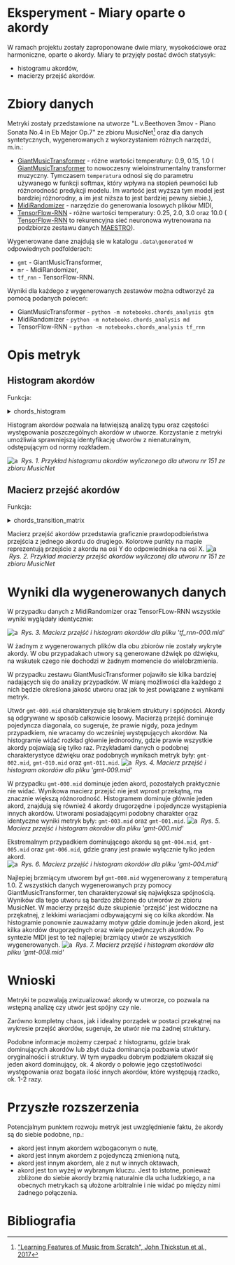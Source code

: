 # Eksperyment - Miary oparte o akordy

W ramach projektu zostały zaproponowane dwie miary, wysokościowe oraz harmoniczne, oparte o akordy.
Miary te przyjęły postać dwóch statysyk:
- histogramu akordów,
- macierzy przejść akordów.

# Zbiory danych

Metryki zostały przedstawione na utworze "L.v.Beethoven 3mov - Piano Sonata No.4 in Eb Major Op.7" ze zbioru MusicNet[^thickstun2017] oraz dla danych syntetycznych, wygenerowanych z wykorzystaniem różnych narzędzi, m.in.:
- [GiantMusicTransformer][giant_music_transformer] - różne wartości temperatury: 0.9, 0.15, 1.0 ( [GiantMusicTransformer][giant_music_transformer] to nowoczesny wieloinstrumentalny transformer muzyczny. Tymczasem `temperatura` odnosi się do parametru używanego w funkcji softmax, który wpływa na stopień pewności lub różnorodność predykcji modelu. Im wartość jest wyższa tym model jest bardziej różnorodny, a im jest niższa to jest bardziej pewny siebie.),
- [MidiRandomizer][midi_randomizer] - narzędzie do generowania losowych plików MIDI,
- [TensorFlow-RNN][tensorflow-rnn] - różne wartości temperatury: 0.25, 2.0, 3.0 oraz 10.0 ( [TensorFlow-RNN][tensorflow-rnn] to rekurencyjna sieć neuronowa wytrenowana na podzbiorze zestawu danych [MAESTRO][maestro]).

Wygenerowane dane znajdują sie w katalogu `.data\generated` w odpowiednych podfolderach:
- `gmt` - GiantMusicTransformer,
- `mr` - MidiRandomizer,
- `tf_rnn` - TensorFlow-RNN.

Wyniki dla każdego z wygenerowanych zestawów można odtworzyć za pomocą podanych poleceń:
- GiantMusicTransformer - `python -m notebooks.chords_analysis gtm`
- MidiRandomizer - `python -m notebooks.chords_analysis md`
- TensorFlow-RNN - `python -m notebooks.chords_analysis tf_rnn`

# Opis metryk

## Histogram akordów

Funkcja:
<details><summary>chords_histogram</summary>
Argumenty:
- `track` - badana ścieżka (obiekt typu `muspy.Track`),
- `readable_output` - w jakim formacie zwrócić akordy (obecnie obsługiwana jest format liczbowy MIDI oraz notacja klawiszowa na pianinie [wartości: 'midi', 'piano']),
- `error_frame` - odstęp jaki może nastąpić pomiędzy poszczególnymi pojedyńczymi nutami by nadal zostały zidentyfikowane jako jeden akord (podawany w impulsach zegarowych). Ze względu na to, że nuty jednego akordu mogą zostać zanotowane z lekkimi opóźnieniami (ze względu na styl grania danej osoby, sposób w jaki został przekonwertowany utwór do MIDI,błąd ludzki lub sprzętowy), wartość ta została wprowadzona by zaniechać identyfikacji kilku mniejszych akordów, gdzie znajduje się jeden pojedynczy akord.
</details>

Histogram akordów pozwala na łatwiejszą analizę typu oraz częstości występowania poszczególnych akordów w utworze. Korzystanie z metryki umożliwia sprawniejszą identyfikację utworów z nienaturalnym, odstępującym od normy rozkładem.

![a](../images/chords/experiment-chord_histogram.png)
&nbsp;*<span id="rys-1">Rys. 1</span>. Przykład histogramu akordów wyliczonego dla utworu nr 151 ze zbioru MusicNet*


## Macierz przejść akordów
Funkcja:
<details><summary>chords_transition_matrix</summary>
Argumenty:
- `track` - badana ścieżka (obiekt typu `muspy.Track`),
- `readable_output` - w jakim formacie zwrócić akordy (obecnie obsługiwana jest format liczbowy MIDI oraz notacja klawiszowa na pianinie [wartości: 'midi', 'piano']),
- `error_frame` - odstęp jaki może nastąpić pomiędzy poszczególnymi pojedyńczymi nutami by nadal zostały zidentyfikowane jako jeden akord (podawany w impulsach zegarowych). Ze względu na to, że nuty jednego akordu mogą zostać zanotowane z lekkimi opóźnieniami (ze względu na styl grania danej osoby, sposób w jaki został przekonwertowany utwór do MIDI,błąd ludzki lub sprzętowy), wartość ta została wprowadzona by zaniechać identyfikacji kilku mniejszych akordów, gdzie znajduje się jeden pojedynczy akord.
</details>


Macierz przejść akordów przedstawia graficznie prawdopodbieństwa przejścia z jednego akordu do drugiego. Kolorowe punkty na mapie reprezentują przejście z akordu na osi Y do odpowiednieka na osi X.
![a](../images/chords/experiment-chord_transition.png)
&nbsp;*<span id="rys-2">Rys. 2</span>. Przykład macierzy przejść akordów wyliczonej dla utworu nr 151 ze zbioru MusicNet*

# Wyniki dla wygenerowanych danych

W przypadku danych z MidiRandomizer oraz TensorFLow-RNN wszystkie wyniki wyglądały identycznie:

![a](../images/chords/exp_analysis_tf_rnn.png)
&nbsp;*<span id="rys-3">Rys. 3</span>. Macierz przejść i histogram akordów dla pliku 'tf_rnn-000.mid'*


W żadnym z wygenerowanych plików dla obu zbiorów nie zostały wykryte akordy. W obu przypadakach utwory są generowane dźwięk po dźwięku, na wskutek czego nie dochodzi w żadnym momencie do wielobrzmienia.


W przypadku zestawu GiantMusicTransformer pojawiło sie kilka bardziej nadających się do analizy przypadków. W miarę możliwości dla każdego z nich będzie określona jakość utworu oraz jak to jest powiązane z wynikami metryk. 

Utwór `gmt-009.mid` charakteryzuje się brakiem struktury i spójności. Akordy są odgrywane w sposób całkowicie losowy. Macierzą przejść dominuje pojedyncza diagonala, co sugeruje, że prawie nigdy, poza jednym przypadkiem, nie wracamy do wcześniej występujących akordów.
Na histogramie widać rozkład głównie jednorodny, gdzie prawie wszystkie akordy pojawiają się tylko raz. Przykładami danych o podobnej charakterystyce dźwięku oraz podobnych wynikach metryk były: `gmt-002.mid`, `gmt-010.mid` oraz `gmt-011.mid`.
![a](../images/chords/exp_analysis_gmt_random.png)
&nbsp;*<span id="rys-4">Rys. 4</span>. Macierz przejść i histogram akordów dla pliku 'gmt-009.mid'*

W przypadku `gmt-000.mid` dominuje jeden akord, pozostałych praktycznie nie widać. Wynikowa macierz przejść nie jest wprost przekątną, ma znacznie większą różnorodność. Histogramem dominuje głównie jeden akord, znajdują się również 4 akordy drugorzędne i pojedyncze wystąpienia innych akordów. Utworami posiadającymi podobny charakter oraz identyczne wyniki metryk były: `gmt-003.mid` oraz `gmt-001.mid`.
![a](../images/chords/exp_analysis_gmt_outnumbers.png)
&nbsp;*<span id="rys-5">Rys. 5</span>. Macierz przejść i histogram akordów dla pliku 'gmt-000.mid'*

Ekstremalnym przypadkiem dominującego akordu są `gmt-004.mid`, `gmt-005.mid` oraz `gmt-006.mid`, gdzie grany jest prawie wyłącznie tylko jeden akord.  
![a](../images/chords/exp_analysis_gmt_one.png)
&nbsp;*<span id="rys-6">Rys. 6</span>. Macierz przejść i histogram akordów dla pliku 'gmt-004.mid'*


Najlepiej brzmiącym utworem był `gmt-008.mid` wygenerowany z temperaturą 1.0. Z wszystkich danych wygenerowanych przy pomocy GiantMusicTransformer, ten charakteryzował się największa spójnością. Wyników dla tego utworu są bardzo zbliżone do utworów ze zbioru MusicNet. W macierzy przejść duże skupienie 'przejść' jest widoczne na przękatnej, z lekkimi wariacjami odbywającymi się co kilka akordów. Na histogramie ponownie zauważamy motyw gdzie dominuje jeden akord, jest kilka akordów drugorzędnych oraz wiele pojedynczych akordów. Po syntezie MIDI jest to też najlepiej brzmiący utwór ze wszystkich wygenerowanych.
![a](../images/chords/exp_analysis_gmt_best.png)
&nbsp;*<span id="rys-7">Rys. 7</span>. Macierz przejść i histogram akordów dla pliku 'gmt-008.mid'*



# Wnioski

Metryki te pozwalają zwizualizować akordy w utworze, co pozwala na wstępną analizę czy utwór jest spójny czy nie.

Zarówno kompletny chaos, jak i idealny porządek w postaci przekątnej na wykresie przejść akordów, sugeruje, że utwór nie ma żadnej struktury.

Podobne informacje możemy czerpać z histogramu, gdzie brak dominujących akordów lub zbyt duża dominancja pozbawia utwór oryginalności i struktury. W tym wypadku dobrym podziałem okazał się jeden akord dominujący, ok. 4 akordy o połowie jego częstotliwości występowania oraz bogata ilość innych akordów, które występują rzadko, ok. 1-2 razy.

# Przyszłe rozszerzenia

Potencjalnym punktem rozwoju metryk jest uwzględnienie faktu, że akordy są do siebie podobne, np.:
- akord jest innym akordem wzbogaconym o nutę,
- akord jest innym akordem z pojedynczą zmienioną nutą,
- akord jest innym akordem, ale z nut w innych oktawach,
- akord jest ton wyżej w wybranym kluczu.
Jest to istotne, ponieważ zbliżone do siebie akordy brzmią naturalnie dla ucha ludzkiego, a na obecnych metrykach są ułożone arbitralnie i nie widać po między nimi żadnego połączenia.

# Bibliografia

[^thickstun2017]: ["Learning Features of Music from Scratch", John Thickstun et al., 2017](https://arxiv.org/abs/1611.09827)

[giant_music_transformer]: https://github.com/asigalov61/Giant-Music-Transformer
[midi_randomizer]: https://midirandomizer.sourceforge.net/
[tensorflow-rnn]: https://github.com/tensorflow/docs/blob/master/site/en/tutorials/audio/music_generation.ipynb
[maestro]: https://magenta.tensorflow.org/datasets/maestro
